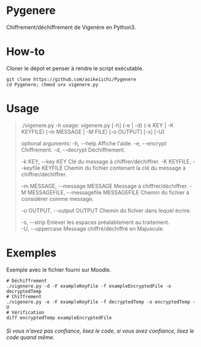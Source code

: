 # Pygenere  
Chiffrement/déchiffrement de Vigenère en Python3.  

# How-to  
Cloner le dépot et penser à rendre le script exécutable.  
```shell
git clone https://github.com/aoikeiichi/Pygenere
cd Pygenere; chmod u+x vigenere.py
```  

# Usage  
>./vigenere.py -h
>usage: vigenere.py [-h] (-e | -d) (-k KEY | -K KEYFILE) (-m MESSAGE | -M FILE)
>                   [-o OUTPUT] [-s] [-U]
>
>optional arguments:
>  -h, --help                       Affiche l'aide.
>  -e, --encrypt                    Chiffrement.
>  -d, --decrypt                    Déchiffrement.
>
>  -k KEY, --key KEY                Clé du message à chiffrer/déchiffrer.
>  -K KEYFILE, --keyfile KEYFILE    Chemin du fichier contenant la clé du message à chiffrer/déchiffrer.
>
>  -m MESSAGE, --message MESSAGE                Message à chiffrer/déchiffrer.
>  -M MESSAGEFILE, --messagefile MESSAGEFILE    Chemin du fichier à considérer comme message.
>
>  -o OUTPUT, --output OUTPUT       Chemin du fichier dans lequel écrire.
>
>  -s, --strip                      Enlever les espaces préalablement au traitement.  
>  -U, --uppercase                  Message chiffré/déchiffré en Majuscule.  

# Exemples  
Exemple avec le fichier fourni sur Moodle.
```shell
# Déchiffrement
./vigenere.py -d -F exampleKeyFile -f exampleEncryptedFile -o decryptedTemp
# Chiffrement
./vigenere.py -e -F exampleKeyFile -f decryptedTemp -o encryptedTemp -U
# Vérification
diff encryptedTemp exampleEncryptedFile
```  

###### Si vous n'avez pas confiance, lisez le code, si vous avez confiance, lisez le code quand même.  
